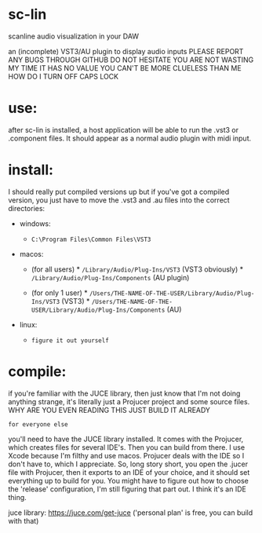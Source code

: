 # sc-lin

scanline audio visualization in your DAW

an (incomplete) VST3/AU plugin to display audio inputs 
PLEASE REPORT ANY BUGS THROUGH GITHUB
DO NOT HESITATE
YOU ARE NOT WASTING MY TIME IT HAS NO VALUE
YOU CAN'T BE MORE CLUELESS THAN ME
HOW DO I TURN OFF CAPS LOCK


# use:
after sc-lin is installed, a host application will be able to run the .vst3 or .component files. It should appear as a normal audio plugin with midi input.


# install:
I should really put compiled versions up
but if you've got a compiled version, you just have to move the .vst3 and .au files into the correct directories:


* windows:
	* `C:\Program Files\Common Files\VST3`

* macos:
	* (for all users)
        	* `/Library/Audio/Plug-Ins/VST3` (VST3 obviously)
       		* `/Library/Audio/Plug-Ins/Components` (AU plugin)

	* (for only 1 user)
        	* `/Users/THE-NAME-OF-THE-USER/Library/Audio/Plug-Ins/VST3` (VST3)
        	* `/Users/THE-NAME-OF-THE-USER/Library/Audio/Plug-Ins/Components` (AU)
* linux: 
	* `figure it out yourself`


# compile:

if you're familiar with the JUCE library, then just know that I'm not doing anything strange, it's literally just a Projucer project and some source files. WHY ARE YOU EVEN READING THIS JUST BUILD IT ALREADY


    for everyone else
you'll need to have the JUCE library installed. It comes with the Projucer, which creates files for several IDE's. Then you can build from there. I use Xcode because I'm filthy and use macos. Projucer deals with the IDE so I don't have to, which I appreciate. So, long story short, you open the .jucer file with Projucer, then it exports to an IDE of your choice, and it should set everything up to build for you. You might have to figure out how to choose the 'release' configuration, I'm still figuring that part out. I think it's an IDE thing. 

juce library: https://juce.com/get-juce ('personal plan' is free, you can build with that)